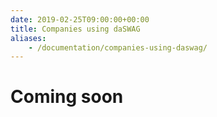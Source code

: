 ```yaml
---
date: 2019-02-25T09:00:00+00:00
title: Companies using daSWAG
aliases:
    - /documentation/companies-using-daswag/
---
```


# Coming soon

